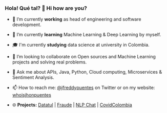 ### Hola! Qué tal? 👋 Hi how are you?

<!--
**jfreddypuentes/jfreddypuentes** is a ✨ _special_ ✨ repository because its `README.md` (this file) appears on your GitHub profile.

Here are some ideas to get you started:

- 🔭 I’m currently working on ...
- 🌱 I’m currently learning ...
- 👯 I’m looking to collaborate on ...
- 🤔 I’m looking for help with ...
- 💬 Ask me about ...
- 📫 How to reach me: ...
- 😄 Pronouns: ...
- ⚡ Fun fact: ...
-->

- 🔭 I’m currently **working** as head of engineering and software development.
- 🌱 I’m currently **learning** Machine Learning & Deep Learning by myself.
- 🎓 I'm currently **studying** data science at university in Colombia.
- 👯 I’m looking to collaborate on Open sources and Machine Learning projects and solving real problems.
- 💬 Ask me about APIs, Java, Python, Cloud computing, Microservices & Sentiment Analysis.
- 📫 How to reach me: [@jfreddypuentes](https://twitter.com/jfreddypuentes) on Twitter or on my website: [whoisjhonpuentes](https://whoisjhonpuentes.web.app/)

- 🌐  **Projects:** [Datatul](http://www.datatul.com) | [Fraude](http://fraude-720ad.firebaseapp.com) | [NLP Chat](https://nlpchat.web.app/) | [CovidColombia](https://covid19colombia.com)
